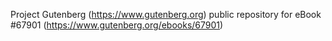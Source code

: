 Project Gutenberg (https://www.gutenberg.org) public repository for
eBook #67901 (https://www.gutenberg.org/ebooks/67901)
